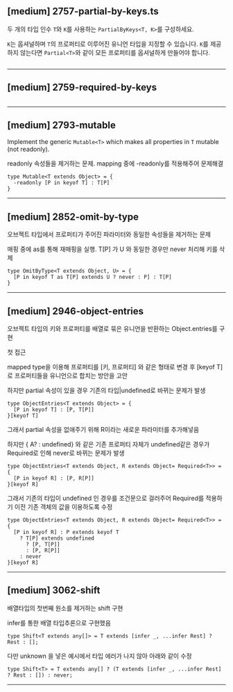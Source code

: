 
## [medium] 2757-partial-by-keys.ts

 두 개의 타입 인수 `T`와 `K`를 사용하는 `PartialByKeys<T, K>`를 구성하세요.

  `K`는 옵셔널하며 `T`의 프로퍼티로 이루어진 유니언 타입을 지정할 수 있습니다. `K`를 제공하지 않는다면 `Partial<T>`와 같이 모든 프로퍼티를 옵셔널하게 만들어야 합니다.



```
```

------

## [medium] 2759-required-by-keys

```
```

------

## [medium] 2793-mutable

  Implement the generic ```Mutable<T>``` which makes all properties in ```T``` mutable (not readonly).

  readonly 속성들을 제거하는 문제. mapping 중에 -readonly를 적용해주어 문제해결

```
type Mutable<T extends Object> = {
  -readonly [P in keyof T] : T[P]
}
```

------

## [medium] 2852-omit-by-type

오브젝트 타입에서 프로퍼티가 주어진 파라미터와 동일한 속성들을 제거하는 문제

매핑 중에 as를 통해 재매핑을 실행. T[P] 가 U 와 동일한 경우만 never 처리해 키를 삭제

```
type OmitByType<T extends Object, U> = {
  [P in keyof T as T[P] extends U ? never : P] : T[P]
}
```

------

## [medium] 2946-object-entries

오브젝트 타입의 키와 프로퍼티를 배열로 묶은 유니언을 반환하는 Object.entries를 구현

첫 접근

mapped type을 이용해 프로퍼티를 [키, 프로퍼티] 와 같은 형태로 변경 후 [keyof T]로 프로퍼티들을 유니언으로 합치는 방안을 고안

하지만 partial 속성이 있을 경우 기존의 타입|undefined로 바뀌는 문제가 발생

```
type ObjectEntries<T extends Object> = {
  [P in keyof T] : [P, T[P]]
}[keyof T]
```

그래서 partial 속성을 없애주기 위해 R이라는 새로운 파라미터를 추가해넣음

하지만 { A? : undefined} 와 같은 기존 프로퍼티 자체가 undefined같은 경우가 Required로 인해 never로 바뀌는 문제가 발생


```
type ObjectEntries<T extends Object, R extends Object= Required<T>> = {
  [P in keyof R] : [P, R[P]]
}[keyof R]
```

그래서 기존의 타입이 undefined 인 경우를 조건문으로 걸러주어 Required를 적용하기 이전 기존 객체의 값을 이용하도록 수정

```
type ObjectEntries<T extends Object, R extends Object= Required<T>> = {
  [P in keyof R] : P extends keyof T 
    ? T[P] extends undefined
      ? [P, T[P]]
      : [P, R[P]]
    : never
}[keyof R]
```

------

## [medium] 3062-shift

배열타입의 첫번째 원소를 제거하는 shift 구현

infer를 통한 배열 타입추론으로 구현했음

```
type Shift<T extends any[]> = T extends [infer _, ...infer Rest] ? Rest : [];
```

다만 unknown 을 넣은 예시에서 타입 에러가 나지 않아 아래와 같이 수정

```
type Shift<T> = T extends any[] ? (T extends [infer _, ...infer Rest] ? Rest : []) : never;
```

------